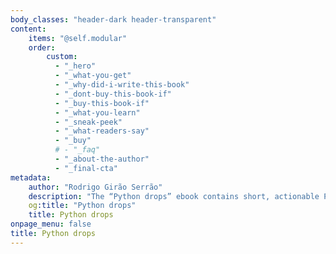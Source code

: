 ```yaml
---
body_classes: "header-dark header-transparent"
content:
    items: "@self.modular"
    order:
        custom:
          - "_hero"
          - "_what-you-get"
          - "_why-did-i-write-this-book"
          - "_dont-buy-this-book-if"
          - "_buy-this-book-if"
          - "_what-you-learn"
          - "_sneak-peek"
          - "_what-readers-say"
          - "_buy"
          # - "_faq"
          - "_about-the-author"
          - "_final-cta"
metadata:
    author: "Rodrigo Girão Serrão"
    description: "The “Python drops” ebook contains short, actionable Python tips."
    og:title: "Python drops"
    title: Python drops
onpage_menu: false
title: Python drops
---
```

